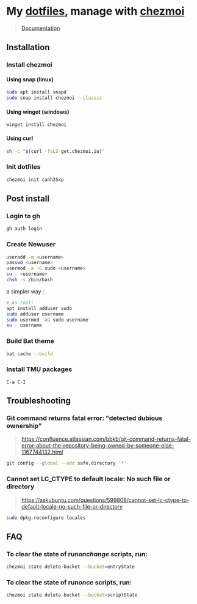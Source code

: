 # My [dotfiles](https://github.com/canh25xp/dotfiles), manage with [chezmoi](https://github.com/twpayne/chezmoi)

> [Documentation](https://www.chezmoi.io/)

## Installation

### Install chezmoi

#### Using snap (linux)

```sh
sudo apt install snapd
sudo snap install chezmoi --classic
```

#### Using winget (windows)

```pwsh
winget install chezmoi
```

#### Using curl

```sh
sh -c "$(curl -fsLS get.chezmoi.io)"
```

### Init dotfiles

```sh
chezmoi init canh25xp
```

## Post install

### Login to gh

```sh
gh auth login
```

### Create Newuser

```sh
useradd -m <username>
passwd <username>
usermod -a -G sudo <username>
su - <username>
chsh -s /bin/bash
```

a simpler way :

```sh
# As root:
apt install adduser sudo
sudo adduser username
sudo usermod -aG sudo username
su - username
```

### Build Bat theme

```sh
bat cache --build
```

### Install TMU packages

`C-a C-I`

## Troubleshooting

### Git command returns fatal error: "detected dubious ownership"

> https://confluence.atlassian.com/bbkb/git-command-returns-fatal-error-about-the-repository-being-owned-by-someone-else-1167744132.html

```sh
git config --global --add safe.directory '*'
```

### Cannot set LC_CTYPE to default locale: No such file or directory

> https://askubuntu.com/questions/599808/cannot-set-lc-ctype-to-default-locale-no-such-file-or-directory

```sh
sudo dpkg-reconfigure locales
```

## FAQ

### To clear the state of run*onchange* scripts, run:

```sh
chezmoi state delete-bucket --bucket=entryState
```

### To clear the state of run*once* scripts, run:

```sh
chezmoi state delete-bucket --bucket=scriptState
```
